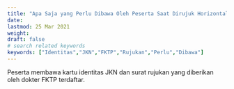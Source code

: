 ```yaml
---
title: "Apa Saja yang Perlu Dibawa Oleh Peserta Saat Dirujuk Horizontal ke FKTP Lain"
date:
lastmod: 25 Mar 2021
weight: 
draft: false
# search related keywords
keywords: ["Identitas","JKN","FKTP","Rujukan","Perlu","Dibawa"]
---
```


Peserta membawa kartu identitas JKN dan surat rujukan yang diberikan oleh dokter FKTP terdaftar.